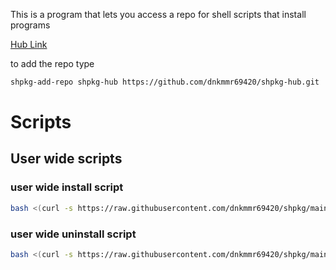 This is a program that lets you access a repo for shell scripts that install programs

[Hub Link](https://github.com/dnkmmr69420/shpkg-hub)

to add the repo type

```bash
shpkg-add-repo shpkg-hub https://github.com/dnkmmr69420/shpkg-hub.git
```

# Scripts 

## User wide scripts

### user wide install script

```bash
bash <(curl -s https://raw.githubusercontent.com/dnkmmr69420/shpkg/main/user-wide-install.sh)
```
### user wide uninstall script

```bash
bash <(curl -s https://raw.githubusercontent.com/dnkmmr69420/shpkg/main/user-wide-uninstall.sh)
```
